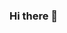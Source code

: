 ### Hi there 👋

<!--
**husk21/Husk21** is a ✨ _special_ ✨ repository because its `README.md` (this file) appears on your GitHub profile.

Here are some ideas to get you started:

- 🔭 I’m currently working on ...
- 🌱 I’m currently learning ...
- 👯 I’m looking to collaborate on ...
- 🤔 I’m looking for help with ...
- 💬 Ask me about ...
- 📫 How to reach me: ...
- 😄 Pronouns: ...
- ⚡ Fun fact: ...
faskdjfhaskldfhasldjfhlakhdflksjdfhkasjdhlasjkhf
qqwefwef
,jkmhyfgy
aaeeeqczew
85asdfa
